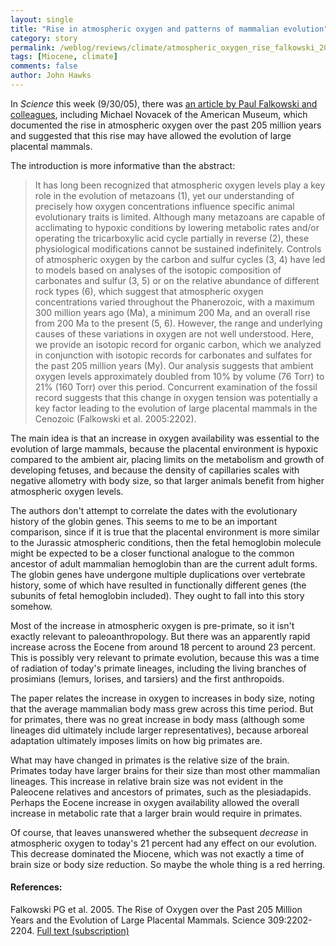 ```yaml
---
layout: single 
title: "Rise in atmospheric oxygen and patterns of mammalian evolution" 
category: story
permalink: /weblog/reviews/climate/atmospheric_oxygen_rise_falkowski_2005.html
tags: [Miocene, climate] 
comments: false 
author: John Hawks 
---
```



<p>
In <i>Science</i> this week (9/30/05), there was <a href="http://www.sciencemag.org/cgi/content/full/309/5744/2202">an article by Paul Falkowski and colleagues</a>, including Michael Novacek of the American Museum, which documented the rise in atmospheric oxygen over the past 205 million years and suggested that this rise may have allowed the evolution of large placental mammals. 
</p>

<p>
The introduction is more informative than the abstract: 
</p>

<blockquote>It has long been recognized that atmospheric oxygen levels play a key role in the evolution of metazoans (1), yet our understanding of precisely how oxygen concentrations influence specific animal evolutionary traits is limited. Although many metazoans are capable of acclimating to hypoxic conditions by lowering metabolic rates and/or operating the tricarboxylic acid cycle partially in reverse (2), these physiological modifications cannot be sustained indefinitely. Controls of atmospheric oxygen by the carbon and sulfur cycles (3, 4) have led to models based on analyses of the isotopic composition of carbonates and sulfur (3, 5) or on the relative abundance of different rock types (6), which suggest that atmospheric oxygen concentrations varied throughout the Phanerozoic, with a maximum 300 million years ago (Ma), a minimum 200 Ma, and an overall rise from 200 Ma to the present (5, 6). However, the range and underlying causes of these variations in oxygen are not well understood. Here, we provide an isotopic record for organic carbon, which we analyzed in conjunction with isotopic records for carbonates and sulfates for the past 205 million years (My). Our analysis suggests that ambient oxygen levels approximately doubled from 10% by volume (76 Torr) to 21% (160 Torr) over this period. Concurrent examination of the fossil record suggests that this change in oxygen tension was potentially a key factor leading to the evolution of large placental mammals in the Cenozoic (Falkowski et al. 2005:2202).</blockquote>

<p>
The main idea is that an increase in oxygen availability was essential to the evolution of large mammals, because the placental environment is hypoxic compared to the ambient air, placing limits on the metabolism and growth of developing fetuses, and because the density of capillaries scales with negative allometry with body size, so that larger animals benefit from higher atmospheric oxygen levels. 
</p>

<p>
The authors don't attempt to correlate the dates with the evolutionary history of the globin genes. This seems to me to be an important comparison, since if it is true that the placental environment is more similar to the Jurassic atmospheric conditions, then the fetal hemoglobin molecule might be expected to be a closer functional analogue to the common ancestor of adult mammalian hemoglobin than are the current adult forms. The globin genes have undergone multiple duplications over vertebrate history, some of which have resulted in functionally different genes (the subunits of fetal hemoglobin included). They ought to fall into this story somehow. 
</p>

<p>
Most of the increase in atmospheric oxygen is pre-primate, so it isn't exactly relevant to paleoanthropology. But there was an apparently rapid increase across the Eocene from around 18 percent to around 23 percent. This is possibly very relevant to primate evolution, because this was a time of radiation of today's primate lineages, including the living branches of prosimians (lemurs, lorises, and tarsiers) and the first anthropoids. 
</p>

<p>
The paper relates the increase in oxygen to increases in body size, noting that the average mammalian body mass grew across this time period. But for primates, there was no great increase in body mass (although some lineages did ultimately include larger representatives), because arboreal adaptation ultimately imposes limits on how big primates are. 
</p>

<p>
What may have changed in primates is the relative size of the brain. Primates today have larger brains for their size than most other mammalian lineages. This increase in relative brain size was not evident in the Paleocene relatives and ancestors of primates, such as the plesiadapids. Perhaps the Eocene increase in oxygen availability allowed the overall increase in metabolic rate that a larger brain would require in primates. 
</p>

<p>
Of course, that leaves unanswered whether the subsequent <i>decrease</i> in atmospheric oxygen to today's 21 percent had any effect on our evolution. This decrease dominated the Miocene, which was not exactly a time of brain size or body size reduction. So maybe the whole thing is a red herring. 
</p>

<h4>References:</h4>

<p class="cite">Falkowski PG et al. 2005. The Rise of Oxygen over the Past 205 Million Years and the Evolution of Large Placental Mammals. Science 309:2202-2204. <a href="http://www.sciencemag.org/cgi/content/full/309/5744/2202">Full text (subscription)</a></p>

